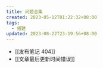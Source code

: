 ```yaml
---
title: 问题合集
created: 2023-05-12T01:22:32+08:00
tags:
  - 搭建
updated: 2023-08-22T23:19:56+08:00
---
```


- [[发布笔记 404]]
- [[文章最后更新时间错误]]
